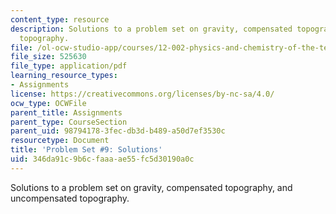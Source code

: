 ```yaml
---
content_type: resource
description: Solutions to a problem set on gravity, compensated topography, and uncompensated
  topography.
file: /ol-ocw-studio-app/courses/12-002-physics-and-chemistry-of-the-terrestrial-planets-fall-2008/346da91c9b6cfaaaae55fc5d30190a0c_MIT12_002f08_ps09_solutions.pdf
file_size: 525630
file_type: application/pdf
learning_resource_types:
- Assignments
license: https://creativecommons.org/licenses/by-nc-sa/4.0/
ocw_type: OCWFile
parent_title: Assignments
parent_type: CourseSection
parent_uid: 98794178-3fec-db3d-b489-a50d7ef3530c
resourcetype: Document
title: 'Problem Set #9: Solutions'
uid: 346da91c-9b6c-faaa-ae55-fc5d30190a0c
---
```

Solutions to a problem set on gravity, compensated topography, and uncompensated topography.